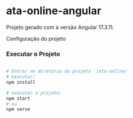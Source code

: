 # ata-online-angular

Projeto gerado com a versão Angular 17.3.11.

Configuração do projeto

### Executar o Projeto
```sh

# Entrar no diretorio do projeto '/ata-online'
# executar:
npm install

# executar o projeto:
npm start
# ou
npm serve

```